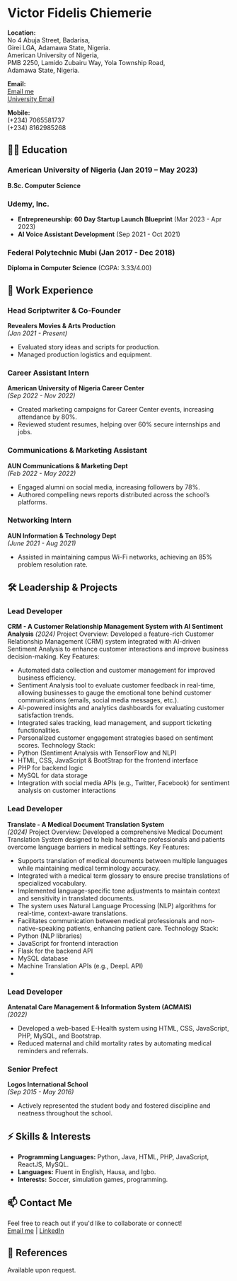 # Victor Fidelis Chiemerie

**Location:**  
No 4 Abuja Street, Badarisa,  
Girei LGA, Adamawa State, Nigeria.  
American University of Nigeria,  
PMB 2250, Lamido Zubairu Way, Yola Township Road,  
Adamawa State, Nigeria.  

**Email:**  
[Email me](mailto:victorfidelisjedidiah@gmail.com)  
[University Email](mailto:victor.fidelis@aun.edu.ng)

**Mobile:**  
(+234) 7065581737  
(+234) 8162985268

## 👨‍🎓 Education

### American University of Nigeria (Jan 2019 – May 2023)  
**B.Sc. Computer Science**

### Udemy, Inc.  
- **Entrepreneurship: 60 Day Startup Launch Blueprint** (Mar 2023 - Apr 2023)  
- **AI Voice Assistant Development** (Sep 2021 - Oct 2021)

### Federal Polytechnic Mubi (Jan 2017 - Dec 2018)  
**Diploma in Computer Science** (CGPA: 3.33/4.00)

## 💼 Work Experience

### Head Scriptwriter & Co-Founder  
**Revealers Movies & Arts Production**  
*(Jan 2021 - Present)*  
- Evaluated story ideas and scripts for production.
- Managed production logistics and equipment.

### Career Assistant Intern  
**American University of Nigeria Career Center**  
*(Sep 2022 - Nov 2022)*  
- Created marketing campaigns for Career Center events, increasing attendance by 80%.
- Reviewed student resumes, helping over 60% secure internships and jobs.

### Communications & Marketing Assistant  
**AUN Communications & Marketing Dept**  
*(Feb 2022 - May 2022)*  
- Engaged alumni on social media, increasing followers by 78%.
- Authored compelling news reports distributed across the school’s platforms.

### Networking Intern  
**AUN Information & Technology Dept**  
*(June 2021 - Aug 2021)*  
- Assisted in maintaining campus Wi-Fi networks, achieving an 85% problem resolution rate.

## 🛠️ Leadership & Projects


### Lead Developer  
**CRM - A Customer Relationship Management System with AI Sentiment Analysis** 
*(2024)*
Project Overview: 
Developed a feature-rich Customer Relationship Management (CRM) system integrated with AI-driven Sentiment Analysis to enhance customer interactions and improve business decision-making.
Key Features:
- Automated data collection and customer management for improved business efficiency.
- Sentiment Analysis tool to evaluate customer feedback in real-time, allowing businesses to gauge the emotional tone behind customer communications (emails, social media messages, etc.).
- AI-powered insights and analytics dashboards for evaluating customer satisfaction trends.
- Integrated sales tracking, lead management, and support ticketing functionalities.
- Personalized customer engagement strategies based on sentiment scores.
Technology Stack:
- Python (Sentiment Analysis with TensorFlow and NLP)
- HTML, CSS, JavaScript & BootStrap for the frontend interface
- PHP for backend logic
- MySQL for data storage
- Integration with social media APIs (e.g., Twitter, Facebook) for sentiment analysis on customer interactions

### Lead Developer  
**Translate - A Medical Document Translation System**  
*(2024)*
Project Overview: 
Developed a comprehensive Medical Document Translation System designed to help healthcare professionals and patients overcome language barriers in medical settings.
Key Features:
- Supports translation of medical documents between multiple languages while maintaining medical terminology accuracy.
- Integrated with a medical term glossary to ensure precise translations of specialized vocabulary.
- Implemented language-specific tone adjustments to maintain context and sensitivity in translated documents.
- The system uses Natural Language Processing (NLP) algorithms for real-time, context-aware translations.
- Facilitates communication between medical professionals and non-native-speaking patients, enhancing patient care.
Technology Stack:
- Python (NLP libraries)
- JavaScript for frontend interaction
- Flask for the backend API
- MySQL database
- Machine Translation APIs (e.g., DeepL API)
- 
### Lead Developer  
**Antenatal Care Management & Information System (ACMAIS)**  
*(2022)*  
- Developed a web-based E-Health system using HTML, CSS, JavaScript, PHP, MySQL, and Bootstrap.
- Reduced maternal and child mortality rates by automating medical reminders and referrals.

### Senior Prefect  
**Logos International School**  
*(Sep 2015 - May 2016)*  
- Actively represented the student body and fostered discipline and neatness throughout the school.

## ⚡ Skills & Interests

- **Programming Languages:** Python, Java, HTML, PHP, JavaScript, ReactJS, MySQL.
- **Languages:** Fluent in English, Hausa, and Igbo.
- **Interests:** Soccer, simulation games, programming.

## 📫 Contact Me

Feel free to reach out if you'd like to collaborate or connect!  
[Email me](mailto:victorfidelisjedidiah@gmail.com) | [LinkedIn](https://www.linkedin.com/in/victor-fidelis-62a588263)

## 📜 References
Available upon request.
